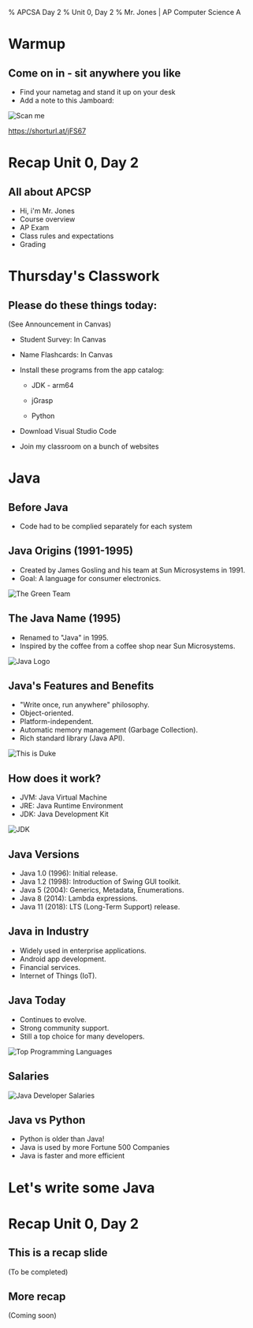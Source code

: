 % APCSA Day 2
% Unit 0, Day 2
% Mr. Jones | AP Computer Science A


# Warmup

## Come on in - sit anywhere you like
* Find your nametag and stand it up on your desk
* Add a note to this Jamboard: 

![Scan me](../images/day2Jamboard.png)

https://shorturl.at/jFS67



# Recap Unit 0, Day 2


## All about APCSP
- Hi, i'm Mr. Jones
- Course overview
- AP Exam
- Class rules and expectations
- Grading



# Thursday's Classwork

## Please do these things today:
(See Announcement in Canvas)

- Student Survey: In Canvas

- Name Flashcards: In Canvas

- Install these programs from the app catalog:

	- JDK - arm64

	- jGrasp

	- Python

- Download Visual Studio Code

- Join my classroom on a bunch of websites



# Java

## Before Java
- Code had to be complied separately for each system


## Java Origins (1991-1995)
- Created by James Gosling and his team at Sun Microsystems in 1991.
- Goal: A language for consumer electronics.

![The Green Team](../images/java_green_team.jpg)

## The Java Name (1995)
- Renamed to "Java" in 1995.
- Inspired by the coffee from a coffee shop near Sun Microsystems.

![Java Logo](../images/java_logo.png)

## Java's Features and Benefits
- "Write once, run anywhere" philosophy.
- Object-oriented.
- Platform-independent.
- Automatic memory management (Garbage Collection).
- Rich standard library (Java API).

![This is Duke](../images/java_duke.png)


## How does it work?
- JVM: Java Virtual Machine
- JRE: Java Runtime Environment
- JDK: Java Development Kit

![JDK](../images/JDK.png)


## Java Versions
- Java 1.0 (1996): Initial release.
- Java 1.2 (1998): Introduction of Swing GUI toolkit.
- Java 5 (2004): Generics, Metadata, Enumerations.
- Java 8 (2014): Lambda expressions.
- Java 11 (2018): LTS (Long-Term Support) release.

## Java in Industry
- Widely used in enterprise applications.
- Android app development.
- Financial services.
- Internet of Things (IoT).

## Java Today
- Continues to evolve.
- Strong community support.
- Still a top choice for many developers.

![Top Programming Languages](../images/top_programming_languages.png)


## Salaries
![Java Developer Salaries](../images/java_dev_salary.png)


## Java vs Python
- Python is older than Java!
- Java is used by more Fortune 500 Companies
- Java is faster and more efficient



# Let's write some Java



# Recap Unit 0, Day 2

## This is a recap slide
(To be completed)

## More recap
(Coming soon)
